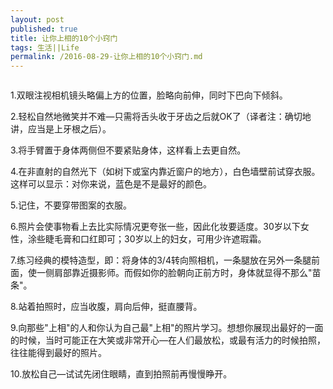 ```yaml
---
layout: post
published: true
title: 让你上相的10个小窍门
tags: 生活||Life 
permalink: /2016-08-29-让你上相的10个小窍门.md
---
```

<img alt="" src="http://media.rd.com/rd/images/rdc/mag0908/advice/put-your-best-foot-forward-slideshow/how-to-look-good-in-photos-af.jpg" border="0" />

1.双眼注视相机镜头略偏上方的位置，脸略向前伸，同时下巴向下倾斜。

2.轻松自然地微笑并不难―只需将舌头收于牙齿之后就OK了（译者注：确切地讲，应当是上牙根之后）。

3.将手臂置于身体两侧但不要紧贴身体，这样看上去更自然。

4.在非直射的自然光下（如树下或室内靠近窗户的地方），白色墙壁前试穿衣服。这样可以显示：对你来说，蓝色是不是最好的颜色。

5.记住，不要穿带图案的衣服。

6.照片会使事物看上去比实际情况更夸张一些，因此化妆要适度。30岁以下女性，涂些睫毛膏和口红即可；30岁以上的妇女，可用少许遮瑕霜。

7.练习经典的模特造型，即：将身体的3/4转向照相机，一条腿放在另外一条腿前面，使一侧肩部靠近摄影师。而假如你的脸朝向正前方时，身体就显得不那么"苗条"。

8.站着拍照时，应当收腹，肩向后伸，挺直腰背。 

9.向那些"上相"的人和你认为自己最"上相"的照片学习。想想你展现出最好的一面的时候，当时可能正在大笑或非常开心―在人们最放松，或最有活力的时候拍照，往往能得到最好的照片。 

10.放松自己―试试先闭住眼睛，直到拍照前再慢慢睁开。
